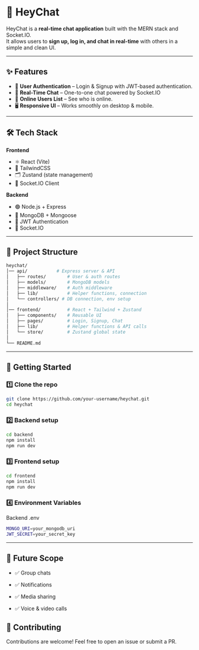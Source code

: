 # 💬 HeyChat  

HeyChat is a **real-time chat application** built with the MERN stack and Socket.IO.  
It allows users to **sign up, log in, and chat in real-time** with others in a simple and clean UI.  

---

## ✨ Features  

- 🔐 **User Authentication** – Login & Signup with JWT-based authentication.  
- 💬 **Real-Time Chat** – One-to-one chat powered by Socket.IO 
- 👥 **Online Users List** – See who is online.  
- 🖥️ **Responsive UI** – Works smoothly on desktop & mobile.  

---

## 🛠️ Tech Stack  

**Frontend**  
- ⚛️ React (Vite)  
- 🎨 TailwindCSS  
- 🗂️ Zustand (state management)  
- 🔄 Socket.IO Client  

**Backend**  
- 🟢 Node.js + Express  
- 🍃 MongoDB + Mongoose  
- 🔐 JWT Authentication  
- 🔄 Socket.IO  

---

## 📂 Project Structure  

```bash
heychat/
│── api/           # Express server & API
│   ├── routes/        # User & auth routes
│   ├── models/        # MongoDB models
│   ├── middleware/    # Auth middleware
│   ├── lib/           # Helper functions, connection
│   └── controllers/ # DB connection, env setup
│
│── frontend/          # React + Tailwind + Zustand
│   ├── components/    # Reusable UI
│   ├── pages/         # Login, Signup, Chat
│   ├── lib/           # Helper functions & API calls
│   └── store/         # Zustand global state
│
└── README.md
```
---


## 🚀 Getting Started  

### 1️⃣ Clone the repo  
```bash
git clone https://github.com/your-username/heychat.git
cd heychat
```
### 2️⃣ Backend setup
```bash
cd backend
npm install
npm run dev
```

### 3️⃣ Frontend setup
```bash
cd frontend
npm install
npm run dev
```
### 4️⃣ Environment Variables
Backend .env
```bash
MONGO_URI=your_mongodb_uri
JWT_SECRET=your_secret_key
```

---

## 🔮 Future Scope

- ✅ Group chats

- ✅ Notifications

- ✅ Media sharing

- ✅ Voice & video calls

## 🤝 Contributing
Contributions are welcome! Feel free to open an issue or submit a PR.

